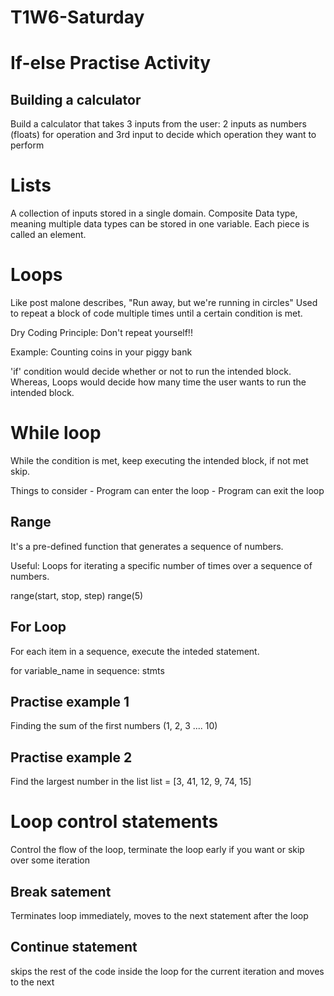 # T1W6-Saturday

# If-else Practise Activity

## Building a calculator 
Build a calculator that takes 3 inputs from the user:
2 inputs as numbers (floats) for operation and 3rd input to decide which operation they want to perform 

# Lists 
A collection of inputs stored in a single domain. Composite Data type, meaning multiple data types can be stored in one variable. Each piece is called an element.

# Loops 
Like post malone describes, "Run away, but we're running in circles"
Used to repeat a block of code multiple times until a certain condition is met.

Dry Coding Principle: Don't repeat yourself!!

Example: Counting coins in your piggy bank

'if' condition would decide whether or not to run the intended block. Whereas, Loops would decide how many time the user wants to run the intended block.

# While loop 
While the condition is met, keep executing the intended block, if not met skip.

Things to consider
    - Program can enter the loop
    - Program can exit the loop

## Range
It's a pre-defined function that generates a sequence of numbers.

Useful: Loops for iterating a specific number of times over a sequence of numbers. 

range(start, stop, step)
range(5)

## For Loop
For each item in a sequence, execute the inteded statement.

for variable_name in sequence:
    stmts

## Practise example 1
Finding the sum of the first numbers (1, 2, 3 .... 10)

## Practise example 2
Find the largest number in the list
list = [3, 41, 12, 9, 74, 15]

# Loop control statements 
Control the flow of the loop, terminate the loop early if you want or skip over some iteration

## Break satement
Terminates loop immediately, moves to the next statement after the loop

## Continue statement
skips the rest of the code inside the loop for the current iteration and moves to the next
